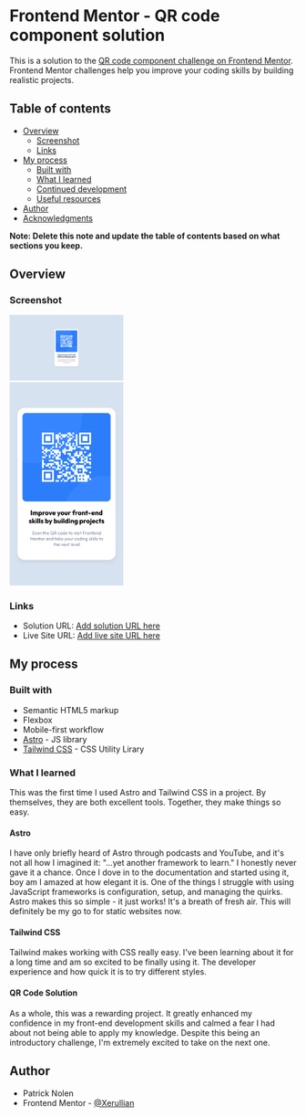 # Frontend Mentor - QR code component solution

This is a solution to the [QR code component challenge on Frontend Mentor](https://www.frontendmentor.io/challenges/qr-code-component-iux_sIO_H). Frontend Mentor challenges help you improve your coding skills by building realistic projects.

## Table of contents

-   [Overview](#overview)
    -   [Screenshot](#screenshot)
    -   [Links](#links)
-   [My process](#my-process)
    -   [Built with](#built-with)
    -   [What I learned](#what-i-learned)
    -   [Continued development](#continued-development)
    -   [Useful resources](#useful-resources)
-   [Author](#author)
-   [Acknowledgments](#acknowledgments)

**Note: Delete this note and update the table of contents based on what sections you keep.**

## Overview

### Screenshot
<img src="./public/images/desktop-view.png" width="200">
<br>
<img src="./public/images/mobile-view.png" width="200">

### Links

-   Solution URL: [Add solution URL here](https://your-solution-url.com)
-   Live Site URL: [Add live site URL here](https://your-live-site-url.com)

## My process

### Built with

-   Semantic HTML5 markup
-   Flexbox
-   Mobile-first workflow
-   [Astro](https://astro.build/) - JS library
-   [Tailwind CSS](https://tailwindcss.com/) - CSS Utility Lirary

### What I learned

This was the first time I used Astro and Tailwind CSS in a project. By themselves, they are both excellent tools. Together, they make things so easy.

#### Astro
I have only briefly heard of Astro through podcasts and YouTube, and it's not all how I imagined it: "...yet another framework to learn." 
I honestly never gave it a chance. Once I dove in to the documentation and started using it, boy am I amazed at how elegant it is. One of the things
I struggle with using JavaScript frameworks is configuration, setup, and managing the quirks. Astro makes this so simple - it just works! It's a breath of fresh air.
This will definitely be my go to for static websites now.

#### Tailwind CSS
Tailwind makes working with CSS really easy. I've been learning about it for a long time and am
so excited to be finally using it. The developer experience and how quick it is to try different styles.

#### QR Code Solution

As a whole, this was a rewarding project. It greatly enhanced my confidence in my front-end development skills and
calmed a fear I had about not being able to apply my knowledge. Despite this being an introductory challenge, 
I'm extremely excited to take on the next one.

## Author

-   Patrick Nolen
-   Frontend Mentor - [@Xerullian](https://www.frontendmentor.io/profile/Xerullian)